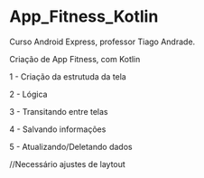 # App_Fitness_Kotlin

Curso Android Express, professor Tiago Andrade.

Criação de App Fitness, com Kotlin

1 - Criação da estrutuda da tela

2 - Lógica

3 - Transitando entre telas

4 - Salvando informações

5 - Atualizando/Deletando dados

//Necessário ajustes de laytout
